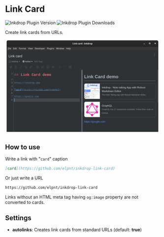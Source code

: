 # Link Card

![Inkdrop Plugin Version](https://inkdrop-plugin-badge.vercel.app/api/version/link-card?style=flat)
![Inkdrop Plugin Downloads](https://inkdrop-plugin-badge.vercel.app/api/downloads/link-card?style=flat)

Create link cards from URLs.

![demo](img/sample.png)

## How to use

Write a link with "`card`" caption

```md
[card](https://github.com/elpnt/inkdrop-link-card)
```

Or just write a URL

```md
https://github.com/elpnt/inkdrop-link-card
```

Links without an HTML meta tag having `og:image` property are not converted to cards.

## Settings

- **autolinks**: Creates link cards from standard URLs (default: **true**)
